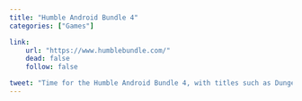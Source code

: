 ```yaml
---
title: "Humble Android Bundle 4"
categories: ["Games"]

link:
    url: "https://www.humblebundle.com/"
    dead: false
    follow: false

tweet: "Time for the Humble Android Bundle 4, with titles such as Dungeon Defenders, Beat Hazard and Super Hexagon."
---
```


